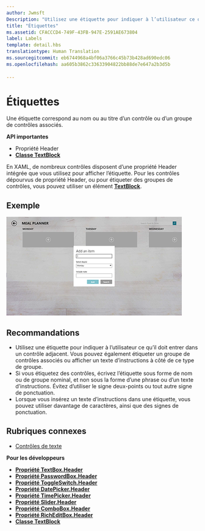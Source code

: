 ```yaml
---
author: Jwmsft
Description: "Utilisez une étiquette pour indiquer à l’utilisateur ce qu’il doit entrer dans un contrôle adjacent. Vous pouvez également étiqueter un groupe de contrôles associés ou afficher un texte d’instructions à côté de ce type de groupe."
title: "Étiquettes"
ms.assetid: CFACCCD4-749F-43FB-947E-2591AE673804
label: Labels
template: detail.hbs
translationtype: Human Translation
ms.sourcegitcommit: eb6744968a4bf06a3766c45b73b428ad690edc06
ms.openlocfilehash: aa605b3862c33633904822bb88de7e647a2b3d5b

---
```

# Étiquettes

<link rel="stylesheet" href="https://az835927.vo.msecnd.net/sites/uwp/Resources/css/custom.css"> 

Une étiquette correspond au nom ou au titre d’un contrôle ou d’un groupe de contrôles associés.

<div class="important-apis" >
<b>API importantes</b><br/>
<ul>
<li>Propriété Header</li>
<li><a href="https://msdn.microsoft.com/library/windows/apps/br209652"><strong>Classe TextBlock</strong></a></li>
</ul>

</div>
</div>






En XAML, de nombreux contrôles disposent d’une propriété Header intégrée que vous utilisez pour afficher l’étiquette. Pour les contrôles dépourvus de propriété Header, ou pour étiqueter des groupes de contrôles, vous pouvez utiliser un élément [**TextBlock**](https://msdn.microsoft.com/library/windows/apps/br209652).


## Exemple


![capture d’écran du contrôle d’étiquette standard](images/label-standard.png)

## Recommandations


-   Utilisez une étiquette pour indiquer à l’utilisateur ce qu’il doit entrer dans un contrôle adjacent. Vous pouvez également étiqueter un groupe de contrôles associés ou afficher un texte d’instructions à côté de ce type de groupe.
-   Si vous étiquetez des contrôles, écrivez l’étiquette sous forme de nom ou de groupe nominal, et non sous la forme d’une phrase ou d’un texte d’instructions. Évitez d’utiliser le signe deux-points ou tout autre signe de ponctuation.
-   Lorsque vous insérez un texte d’instructions dans une étiquette, vous pouvez utiliser davantage de caractères, ainsi que des signes de ponctuation.

## Rubriques connexes
* [Contrôles de texte](text-controls.md)

**Pour les développeurs**
* [**Propriété TextBox.Header**](https://msdn.microsoft.com/library/windows/apps/dn252861)
* [**Propriété PasswordBox.Header**](https://msdn.microsoft.com/library/windows/apps/dn299051)
* [**Propriété ToggleSwitch.Header**](https://msdn.microsoft.com/library/windows/apps/br209713)
* [**Propriété DatePicker.Header**](https://msdn.microsoft.com/library/windows/apps/dn279460)
* [**Propriété TimePicker.Header**](https://msdn.microsoft.com/library/windows/apps/dn299286)
* [**Propriété Slider.Header**](https://msdn.microsoft.com/library/windows/apps/dn252829)
* [**Propriété ComboBox.Header**](https://msdn.microsoft.com/library/windows/apps/dn279416)
* [**Propriété RichEditBox.Header**](https://msdn.microsoft.com/library/windows/apps/dn252726)
* [**Classe TextBlock**](https://msdn.microsoft.com/library/windows/apps/br209652)

 

 







<!--HONumber=Aug16_HO3-->



